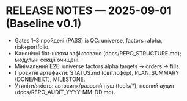 ﻿# RELEASE NOTES — 2025-09-01 (Baseline v0.1)

- Gates 1–3 пройдені (PASS) із QC: universe, factors+alpha, risk+portfolio.
- Канонічні flat-шляхи зафіксовано (docs/REPO_STRUCTURE.md); модульні секції очищені.
- Мінімальний E2E: universe  factors  alpha  targets → orders → fills.
- Проєктні артефакти: STATUS.md (світлофор), PLAN_SUMMARY (DONE/NEXT), MILESTONE.
- Утиліти/якість: автосинк/разовий пуш (tools/*), повний аудит (docs/REPO_AUDIT_YYYY-MM-DD.md).
